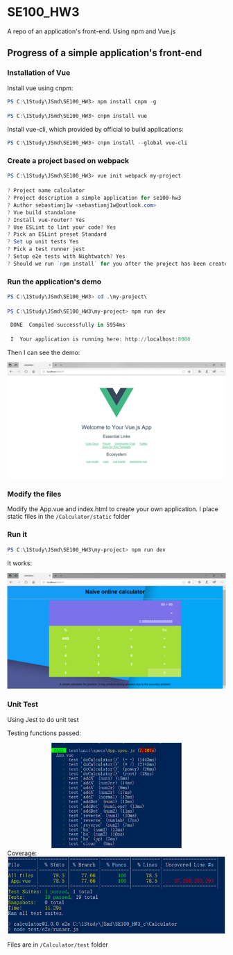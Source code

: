 # SE100_HW3

A repo of an application's front-end. Using npm and Vue.js

## Progress of a simple application's front-end

### Installation of Vue

Install vue using cnpm:

```powershell
PS C:\1Study\JSmd\SE100_HW3> npm install cnpm -g

PS C:\1Study\JSmd\SE100_HW3> cnpm install vue
```

Install vue-cli, which provided by official to build applications:

```powershell
PS C:\1Study\JSmd\SE100_HW3> cnpm install --global vue-cli
```

### Create a project based on webpack

```powershell
PS C:\1Study\JSmd\SE100_HW3> vue init webpack my-project

? Project name calculator
? Project description a simple application for se100-hw3
? Author sebastianj1w <sebastianj1w@outlook.com>
? Vue build standalone
? Install vue-router? Yes
? Use ESLint to lint your code? Yes
? Pick an ESLint preset Standard
? Set up unit tests Yes
? Pick a test runner jest
? Setup e2e tests with Nightwatch? Yes
? Should we run `npm install` for you after the project has been created? (recommended) npm
```

### Run the application's demo

```powershell
PS C:\1Study\JSmd\SE100_HW3> cd .\my-project\

PS C:\1Study\JSmd\SE100_HW3\my-project> npm run dev
```

```powershell
 DONE  Compiled successfully in 5954ms                                                                                                                             17:13:28

 I  Your application is running here: http://localhost:8080
```

Then I can see the demo:
<div  align="center">
<img src="demo.png" width="900"  />
</div>

### Modify the files

Modify the App.vue and index.html to create your own application.
I place static files in the `/Calculator/static` folder

### Run it

```powershell
PS C:\1Study\JSmd\SE100_HW3\my-project> npm run dev
```

It works:
<div  align="center">
<img src="run.png" width="900"  />
</div>

### Unit Test

Using Jest to do unit test

Testing functions passed:
<div  align="center">
<img src="pass.png" width="300"  />
</div>
Coverage:
<div  align="center">
<img src="coverage.png" width="500"  />
</div>

Files are in `/Calculator/test` folder